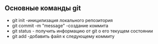 ## Основные команды git

* git init -иницилизация локального репозитория
* git commit -m "message" -создание коммита
* git status - получить информацию от git о его текущем состоянии
* git add -добавить файл к следующему коммиту